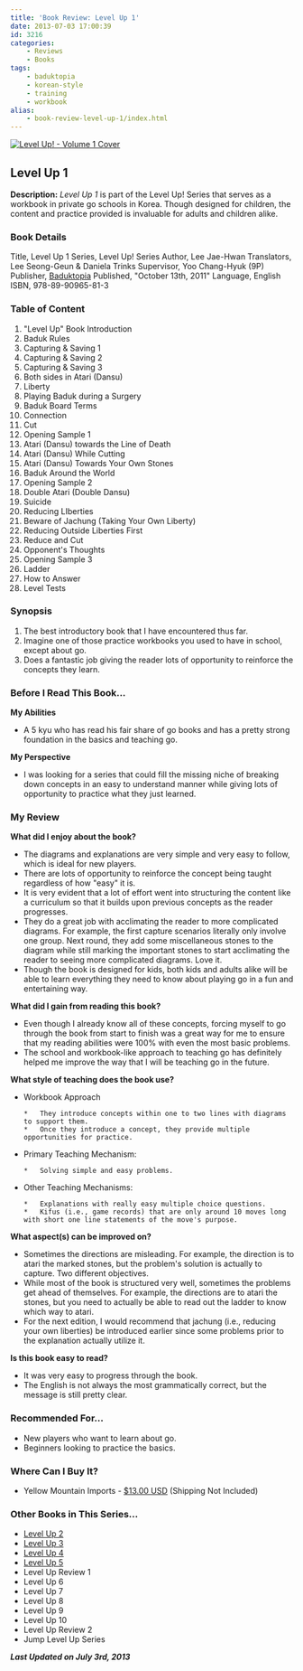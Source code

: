 ```yaml
---
title: 'Book Review: Level Up 1'
date: 2013-07-03 17:00:39
id: 3216
categories:
	- Reviews
	- Books
tags:
	- baduktopia
	- korean-style
	- training
	- workbook
alias:
	- book-review-level-up-1/index.html
---
```


[![Level Up! - Volume 1 Cover](/images/2013/10/levelup1cover.jpg "Level Up! - Volume 1 Cover")](/images/2013/10/levelup1cover.jpg)

## Level Up 1

**Description:** _Level Up 1_ is part of the Level Up! Series that serves as a workbook in private go schools in Korea. Though designed for children, the content and practice provided is invaluable for adults and children alike.

<!--more-->

### Book Details

Title, Level Up 1
Series, Level Up! Series
Author, Lee Jae-Hwan
Translators, Lee Seong-Geun &amp; Daniela Trinks
Supervisor, Yoo Chang-Hyuk (9P)
Publisher, [Baduktopia](http://www.baduktopia.com)
Published, "October 13th, 2011"
Language, English
ISBN, 978-89-90965-81-3

### Table of Content

1.  "Level Up" Book Introduction
2.  Baduk Rules
3.  Capturing &amp; Saving 1
4.  Capturing &amp; Saving 2
5.  Capturing &amp; Saving 3
6.  Both sides in Atari (Dansu)
7.  Liberty
8.  Playing Baduk during a Surgery
9.  Baduk Board Terms
10.  Connection
11.  Cut
12.  Opening Sample 1
13.  Atari (Dansu) towards the Line of Death
14.  Atari (Dansu) While Cutting
15.  Atari (Dansu) Towards Your Own Stones
16.  Baduk Around the World
17.  Opening Sample 2
18.  Double Atari (Double Dansu)
19.  Suicide
20.  Reducing LIberties
21.  Beware of Jachung (Taking Your Own Liberty)
22.  Reducing Outside Liberties First
23.  Reduce and Cut
24.  Opponent's Thoughts
25.  Opening Sample 3
26.  Ladder
27.  How to Answer
28.  Level Tests


### Synopsis

1.  The best introductory book that I have encountered thus far.
2.  Imagine one of those practice workbooks you used to have in school, except about go.
3.  Does a fantastic job giving the reader lots of opportunity to reinforce the concepts they learn.

### Before I Read This Book...

**My Abilities**

*   A 5 kyu who has read his fair share of go books and has a pretty strong foundation in the basics and teaching go.

**My Perspective**

*   I was looking for a series that could fill the missing niche of breaking down concepts in an easy to understand manner while giving lots of opportunity to practice what they just learned.

### My Review

**What did I enjoy about the book?**

*   The diagrams and explanations are very simple and very easy to follow, which is ideal for new players.
*   There are lots of opportunity to reinforce the concept being taught regardless of how "easy" it is.
*   It is very evident that a lot of effort went into structuring the content like a curriculum so that it builds upon previous concepts as the reader progresses.
*   They do a great job with acclimating the reader to more complicated diagrams. For example, the first capture scenarios literally only involve one group. Next round, they add some miscellaneous stones to the diagram while still marking the important stones to start acclimating the reader to seeing more complicated diagrams. Love it.
*   Though the book is designed for kids, both kids and adults alike will be able to learn everything they need to know about playing go in a fun and entertaining way.

**What did I gain from reading this book?**

*   Even though I already know all of these concepts, forcing myself to go through the book from start to finish was a great way for me to ensure that my reading abilities were 100% with even the most basic problems.
*   The school and workbook-like approach to teaching go has definitely helped me improve the way that I will be teaching go in the future.

**What style of teaching does the book use?**

*   Workbook Approach

		*   They introduce concepts within one to two lines with diagrams to support them.
		*   Once they introduce a concept, they provide multiple opportunities for practice.

*   Primary Teaching Mechanism:

		*   Solving simple and easy problems.

*   Other Teaching Mechanisms:

		*   Explanations with really easy multiple choice questions.
		*   Kifus (i.e., game records) that are only around 10 moves long with short one line statements of the move's purpose.

**What aspect(s) can be improved on?**

*   Sometimes the directions are misleading. For example, the direction is to atari the marked stones, but the problem's solution is actually to capture. Two different objectives.
*   While most of the book is structured very well, sometimes the problems get ahead of themselves. For example, the directions are to atari the stones, but you need to actually be able to read out the ladder to know which way to atari.
*   For the next edition, I would recommend that jachung (i.e., reducing your own liberties) be introduced earlier since some problems prior to the explanation actually utilize it.

**Is this book easy to read?**

*   It was very easy to progress through the book.
*   The English is not always the most grammatically correct, but the message is still pretty clear.

### Recommended For...

*   New players who want to learn about go.
*   Beginners looking to practice the basics.

### Where Can I Buy It?

*   Yellow Mountain Imports - [$13.00 USD](http://www.ymimports.com/p-781-level-up-1-30-28-kyu.aspx "Level Up! - Volume 1 Yellow Mountain Imports Purchase Link") (Shipping Not Included)

### Other Books in This Series...

*   [Level Up 2](http://www.bengozen.com/book-review-level-up-vol-2/ "Book Review: Level Up 2")
*   [Level Up 3](http://www.bengozen.com/book-review-level-up-3/ "Book Review: Level Up 3")
*   [Level Up 4](http://www.bengozen.com/book-review-level-up-4/ "Book Review: Level Up 4")
*   [Level Up 5](http://www.bengozen.com/book-review-level-up-5/ "Book Review: Level Up 5")
*   Level Up Review 1
*   Level Up 6
*   Level Up 7
*   Level Up 8
*   Level Up 9
*   Level Up 10
*   Level Up Review 2
*   Jump Level Up Series

_**Last Updated on July 3rd, 2013**_
